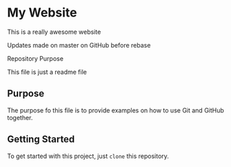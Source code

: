 # My Website

This is a really awesome website

Updates made on master on GitHub before rebase

 Repository Purpose

This file is just a readme file

## Purpose

The purpose fo this file is to provide examples
on how to use Git and GitHub together.

## Getting Started

To get started with this project, just `clone` this repository.
